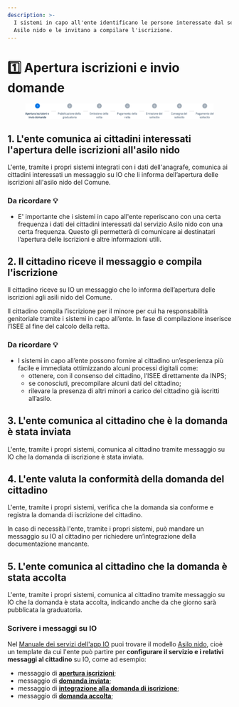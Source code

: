 ```yaml
---
description: >-
  I sistemi in capo all'ente identificano le persone interessate dal servizio
  Asilo nido e le invitano a compilare l'iscrizione.
---
```


# 1️⃣ Apertura iscrizioni e invio domande

<figure><img src=".gitbook/assets/Stepper_1.png" alt=""><figcaption></figcaption></figure>

## &#x20;1. L'ente comunica ai cittadini interessati l'apertura delle iscrizioni all'asilo nido

L'ente, tramite i propri sistemi integrati con i dati dell'anagrafe, comunica ai cittadini interessati un messaggio su IO che li informa dell’apertura delle iscrizioni all'asilo nido del Comune.

### Da ricordare 💡

* E' importante che i sistemi in capo all'ente reperiscano con una certa frequenza i dati dei cittadini interessati dal servizio Asilo nido con una certa frequenza. Questo gli permetterà di comunicare ai destinatari l’apertura delle iscrizioni e altre informazioni utili.

## 2. Il cittadino riceve il messaggio e compila l'iscrizione

Il cittadino riceve su IO un messaggio che lo informa dell’apertura delle iscrizioni agli asili nido del Comune.

Il cittadino compila l’iscrizione per il minore per cui ha responsabilità genitoriale tramite i sistemi in capo all’ente. In fase di compilazione inserisce l’ISEE al fine del calcolo della retta.

### Da ricordare 💡

* I sistemi in capo all’ente possono fornire al cittadino un’esperienza più facile e immediata ottimizzando alcuni processi digitali come:&#x20;
  * ottenere, con il consenso del cittadino, l’ISEE direttamente da INPS;&#x20;
  * se conosciuti, precompilare alcuni dati del cittadino;&#x20;
  * rilevare la presenza di altri minori a carico del cittadino già iscritti all’asilo.

## 3. L'ente comunica al cittadino che è la domanda è stata inviata

L'ente, tramite i propri sistemi, comunica al cittadino tramite messaggio su IO che la domanda di iscrizione è stata inviata.

## 4. L'ente valuta la conformità della domanda del cittadino&#x20;

L'ente, tramite i propri sistemi, verifica che la domanda sia conforme e registra la domanda di iscrizione del cittadino.

In caso di necessità l'ente, tramite i propri sistemi, può mandare un messaggio su IO al cittadino per richiedere un’integrazione della documentazione mancante.

## 5. L'ente comunica al cittadino che la domanda è stata accolta

L'ente, tramite i propri sistemi, comunica al cittadino tramite messaggio su IO che la domanda è stata accolta, indicando anche da che giorno sarà pubblicata la graduatoria.

### Scrivere i messaggi su IO

Nel [Manuale dei servizi dell'app IO](https://docs.pagopa.it/manuale-servizi) puoi trovare il modello [Asilo nido](https://docs.pagopa.it/i-modelli-dei-servizi/educazione-e-formazione/asilo-nido), cioè un template da cui l'ente può partire per **configurare il servizio e i relativi messaggi al cittadino** su IO, come ad esempio:&#x20;

* messaggio di [**apertura iscrizioni**](https://docs.pagopa.it/i-modelli-dei-servizi/educazione-e-formazione/asilo-nido#apertura-nuove-iscrizioni);&#x20;
* messaggio di [**domanda inviata**](https://docs.pagopa.it/i-modelli-dei-servizi/educazione-e-formazione/asilo-nido#domanda-di-iscrizione-al-servizio-inviata);
* messaggio di [**integrazione alla domanda di iscrizione**](https://docs.pagopa.it/i-modelli-dei-servizi/educazione-e-formazione/asilo-nido#domanda-di-iscrizione-integrazione-documentazione);
* messaggio di [**domanda accolta**](https://docs.pagopa.it/i-modelli-dei-servizi/educazione-e-formazione/asilo-nido#domanda-accolta);
